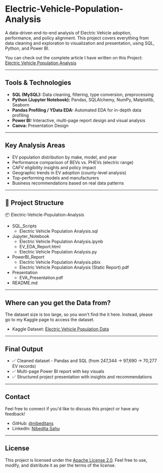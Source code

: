# Electric-Vehicle-Population-Analysis

A data-driven end-to-end analysis of Electric Vehicle adoption, performance, and policy alignment. This project covers everything from data cleaning and exploration to visualization and presentation, using SQL, Python, and Power BI.

You can check out the complete article I have written on this Project: [Electric Vehicle Population Analysis](https://nsdsda.medium.com/electric-vehicle-population-analysis-13608bb3467c)

----

## Tools & Technologies

- **SQL (MySQL):** Data cleaning, filtering, type conversion, preprocessing  
- **Python (Jupyter Notebook):** Pandas, SQLAlchemy, NumPy, Matplotlib, Seaborn
- **Pandas Profiling / YData EDA:** Automated EDA for in-depth data profiling
- **Power BI:** Interactive, multi-page report design and visual analysis
- **Canva:** Presentation Design

----

## Key Analysis Areas

- EV population distribution by make, model, and year  
- Performance comparison of BEVs vs. PHEVs (electric range)  
- CAFV eligibility insights and policy impact  
- Geographic trends in EV adoption (county-level analysis)  
- Top-performing models and manufacturers  
- Business recommendations based on real data patterns

----

## 📁 Project Structure

📦 Electric-Vehicle-Population-Analysis
- SQL_Scripts
    - Electric Vehicle Population Analysis.sql
- Jupyter_Notebook
    - Electric Vehicle Population Analysis.ipynb
    - EV_EDA_Report.html
    - Electric Vehicle Population Analysis.py
- PowerBI_Report
    - Electric Vehicle Population Analysis.pbix
    - Electric Vehicle Population Analysis (Static Report).pdf
- Presentation
    - EVA_Presentation.pdf
- README.md

----

## Where can you get the Data from?

The dataset size is too large, so you won't find the it here. Instead, please go to my Kaggle page to access the dataset.
- Kaggle Dataset: [Electric Vehicle Population Data](https://www.kaggle.com/datasets/nibeditasahu/electric-vehicle-population-analysis/data?select=Electric_Vehicle_Population_Data.csv)

----

## Final Output

- ✅ Cleaned dataset - Pandas and SQL (from 247,344 → 97,690 → 70,277 EV records)
- ✅ Multi-page Power BI report with key visuals
- ✅ Structured project presentation with insights and recommendations

----

## Contact

Feel free to connect if you'd like to discuss this project or have any feedback!

- GitHub: [@nibeditans](https://github.com/nibeditans)
- LinkedIn: [Nibedita Sahu](https://in.linkedin.com/in/ns-nibedita-sahu)

----

## License
This project is licensed under the [Apache License 2.0](https://github.com/nibeditans/Electric-Vehicle-Population-Analysis/blob/main/LICENSE). Feel free to use, modify, and distribute it as per the terms of the license.
